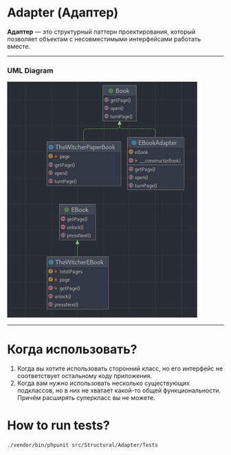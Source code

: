 # Adapter (Адаптер)

**Адаптер** — это структурный паттерн проектирования, который позволяет объектам с несовместимыми интерфейсами работать
вместе.

---

### UML Diagram

![](uml/adapter.png)

---

# Когда использовать?

1. Когда вы хотите использовать сторонний класс, но его интерфейс не соответствует остальному коду приложения.
2. Когда вам нужно использовать несколько существующих подклассов, но в них не хватает какой-то общей функциональности.
   Причём расширять суперкласс вы не можете.

# How to run tests?

`./vendor/bin/phpunit src/Structural/Adapter/Tests`